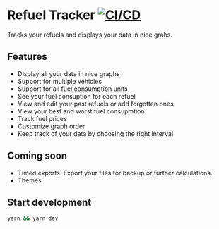 # Refuel Tracker [![CI/CD](https://github.com/MatiasG19/refuel-tracker/actions/workflows/cicd.yml/badge.svg)](https://github.com/MatiasG19/refuel-tracker/actions/workflows/cicd.yml)

Tracks your refuels and displays your data in nice grahs.

## Features

- Display all your data in nice graphs
- Support for multiple vehicles
- Support for all fuel consumption units
- See your fuel consuption for each refuel
- View and edit your past refuels or add forgotten ones
- View your best and worst fuel consupmtion
- Track fuel prices
- Customize graph order
- Keep track of your data by choosing the right interval

## Coming soon

- Timed exports. Export your files for backup or further calculations.
- Themes

## Start development

```bash
yarn && yarn dev
```

[ci-img]: https://github.com/MatiasG19/refuel-tracker/actions/workflows/android_ci.yml/badge.svg?branch=main
[ci-url]: https://github.com/MatiasG19/refuel-tracker/actions/workflows/android_ci.yml
